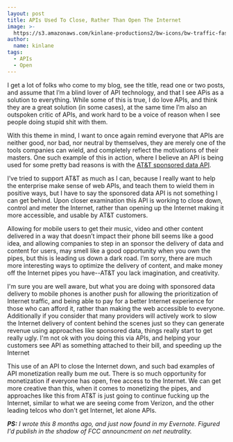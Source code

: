 ```yaml
---
layout: post
title: APIs Used To Close, Rather Than Open The Internet
image: >-
  https://s3.amazonaws.com/kinlane-productions2/bw-icons/bw-traffic-fast-lane.png
author:
  name: kinlane
tags:
  - APIs
  - Open
---
```

I get a lot of folks who come to my blog, see the title, read one or two posts, and assume that I’m a blind lover of API technology, and that I see APis as a solution to everything. While some of this is true, I do love APIs, and think they are a great solution (in some cases), at the same time I’m also an outspoken critic of APIs, and work hard to be a voice of reason when I see people doing stupid shit with them.

With this theme in mind, I want to once again remind everyone that APIs are neither good, nor bad, nor neutral by themselves, they are merely one of the tools companies can wield, and completely reflect the motivations of their masters. One such example of this in action, where I believe an API is being used for some pretty bad reasons is with the [AT&T sponsored data API](https://developer.att.com/apis/sponsored-data).

I’ve tried to support AT&T as much as I can, because I really want to help the enterprise make sense of web APIs, and teach them to wield them in positive ways, but I have to say the sponsored data API is not something I can get behind. Upon closer examination this API is working to close down, control and meter the Internet, rather than opening up the Internet making it more accessible, and usable by AT&T customers.

Allowing for mobile users to get their music, video and other content delivered in a way that doesn’t impact their phone bill seems like a good idea, and allowing companies to step in an sponsor the delivery of data and content for users, may smell like a good opportunity when you own the pipes, but this is leading us down a dark road. I’m sorry, there are much more interesting ways to optimize the delivery of content, and make money off the Internet pipes you have--AT&T you lack imagination, and creativity.

I'm sure you are well aware, but what you are doing with sponsored data delivery to mobile phones is another push for allowing the prioritization of Internet traffic, and being able to pay for a better Internet experience for those who can afford it, rather than making the web accessible to everyone. Additionally if you consider that many providers will actively work to slow the Internet delivery of content behind the scenes just so they can generate revenue using approaches like sponsored data, things really start to get really ugly. I'm not ok with you doing this via APIs, and helping your customers see API as something attached to their bill, and speeding up the Internet

This use of an API to close the Internet down, and such bad examples of API monetization really bum me out. There is so much opportunity for monetization if everyone has open, free access to the Internet. We can get more creative than this, when it comes to monetizing the pipes, and approaches like this from AT&T is just going to continue fucking up the Internet, similar to what we are seeing come from Verizon, and the other leading telcos who don't get Internet, let alone APIs.

_**PS:** I wrote this 8 months ago, and just now found in my Evernote. Figured I'd publish in the shadow of FCC announcment on net neutrality._